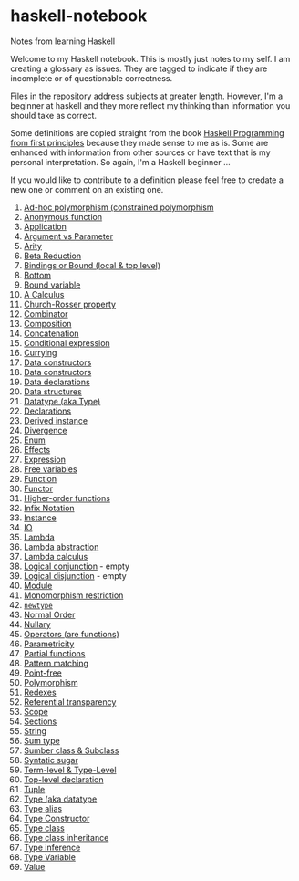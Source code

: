 # haskell-notebook
Notes from learning Haskell

Welcome to my Haskell notebook. This is mostly just notes to my self. I am creating a glossary as issues. They are tagged to indicate if they are incomplete or of questionable correctness. 

Files in the repository address subjects at greater length. However, I'm a beginner at haskell and they more reflect my thinking than information you should take as correct.

Some definitions are copied straight from the book [Haskell Programming from first principles](https://haskellbook.com/) because they made sense to me as is. Some are enhanced with information from other sources or have text that is my personal interpretation. So again, I'm a Haskell beginner ... 

If you would like to contribute to a definition please feel free to credate a new one or comment on an existing one.


1. [Ad-hoc polymorphism (constrained polymorphism](https://github.com/klequis/haskell-notebook/issues/43)
2. [Anonymous function](https://github.com/klequis/haskell-notebook/issues/60)
3. [Application](https://github.com/klequis/haskell-notebook/issues/1)
4. [Argument vs Parameter](https://github.com/klequis/haskell-notebook/issues/30)
5. [Arity](https://github.com/klequis/haskell-notebook/issues/2)
6. [Beta Reduction](https://github.com/klequis/haskell-notebook/issues/3)
7. [Bindings or Bound (local & top level)](https://github.com/klequis/haskell-notebook/issues/4)
8. [Bottom](https://github.com/klequis/haskell-notebook/issues/63)
9. [Bound variable](https://github.com/klequis/haskell-notebook/issues/5)
10. [A Calculus](https://github.com/klequis/haskell-notebook/issues/6)
11. [Church-Rosser property](https://github.com/klequis/haskell-notebook/issues/7)
12. [Combinator](https://github.com/klequis/haskell-notebook/issues/8)
13. [Composition](https://github.com/klequis/haskell-notebook/issues/65)
14. [Concatenation](https://github.com/klequis/haskell-notebook/issues/36)
15. [Conditional expression](https://github.com/klequis/haskell-notebook/issues/73)
16. [Currying](https://github.com/klequis/haskell-notebook/issues/61)
17. [Data constructors](https://github.com/klequis/haskell-notebook/issues/38)
18. [Data constructors](https://github.com/klequis/haskell-notebook/issues/9)
19. [Data declarations](https://github.com/klequis/haskell-notebook/issues/10)
20. [Data structures](https://github.com/klequis/haskell-notebook/issues/40)
21. [Datatype (aka Type)](https://github.com/klequis/haskell-notebook/issues/25)
22. [Declarations](https://github.com/klequis/haskell-notebook/issues/11)
23. [Derived instance](https://github.com/klequis/haskell-notebook/issues/29)
24. [Divergence](https://github.com/klequis/haskell-notebook/issues/12)
25. [Enum](https://github.com/klequis/haskell-notebook/issues/51)
26. [Effects](https://github.com/klequis/haskell-notebook/issues/46)
27. [Expression](https://github.com/klequis/haskell-notebook/issues/31)
28. [Free variables](https://github.com/klequis/haskell-notebook/issues/13)
29. [Function](https://github.com/klequis/haskell-notebook/issues/14)
30. [Functor](https://github.com/klequis/haskell-notebook/issues/74)
31. [Higher-order functions](https://github.com/klequis/haskell-notebook/issues/64)
32. [Infix Notation](https://github.com/klequis/haskell-notebook/issues/15)
33. [Instance](https://github.com/klequis/haskell-notebook/issues/48)
34. [IO](https://github.com/klequis/haskell-notebook/issues/47)
35. [Lambda](https://github.com/klequis/haskell-notebook/issues/16)
36. [Lambda abstraction](https://github.com/klequis/haskell-notebook/issues/17)
37. [Lambda calculus](https://github.com/klequis/haskell-notebook/issues/18)
38. [Logical conjunction](https://github.com/klequis/haskell-notebook/issues/55) - empty
39. [Logical disjunction](https://github.com/klequis/haskell-notebook/issues/54) - empty
40. [Module](https://github.com/klequis/haskell-notebook/issues/44)
41. [Monomorphism restriction](https://github.com/klequis/haskell-notebook/issues/58)
42. [`newtype`](https://github.com/klequis/haskell-notebook/issues/57)
43. [Normal Order](https://github.com/klequis/haskell-notebook/issues/19)
44. [Nullary](https://github.com/klequis/haskell-notebook/issues/50)
45. [Operators (are functions)](https://github.com/klequis/haskell-notebook/issues/20)
46. [Parametricity](https://github.com/klequis/haskell-notebook/issues/42)
47. [Partial functions](https://github.com/klequis/haskell-notebook/issues/21)
48. [Pattern matching](https://github.com/klequis/haskell-notebook/issues/62)
49. [Point-free](https://github.com/klequis/haskell-notebook/issues/66)
50. [Polymorphism](https://github.com/klequis/haskell-notebook/issues/22)
51. [Redexes](https://github.com/klequis/haskell-notebook/issues/23)
52. [Referential transparency](https://github.com/klequis/haskell-notebook/issues/69)
53. [Scope](https://github.com/klequis/haskell-notebook/issues/37)
54. [Sections](https://github.com/klequis/haskell-notebook/issues/70)
55. [String](https://github.com/klequis/haskell-notebook/issues/34)
56. [Sum type](https://github.com/klequis/haskell-notebook/issues/53)
57. [Sumber class & Subclass](https://github.com/klequis/haskell-notebook/issues/52)
58. [Syntatic sugar](https://github.com/klequis/haskell-notebook/issues/33)
59. [Term-level & Type-Level](https://github.com/klequis/haskell-notebook/issues/56)
60. [Top-level declaration](https://github.com/klequis/haskell-notebook/issues/24)
61. [Tuple](https://github.com/klequis/haskell-notebook/issues/39)
62. [Type (aka datatype](https://github.com/klequis/haskell-notebook/issues/35)
63. [Type alias](https://github.com/klequis/haskell-notebook/issues/26)
64. [Type Constructor](https://github.com/klequis/haskell-notebook/issues/28)
65. [Type class](https://github.com/klequis/haskell-notebook/issues/27)
66. [Type class inheritance](https://github.com/klequis/haskell-notebook/issues/45)
67. [Type inference](https://github.com/klequis/haskell-notebook/issues/41)
68. [Type Variable](https://github.com/klequis/haskell-notebook/issues/29)
69. [Value](https://github.com/klequis/haskell-notebook/issues/32)
